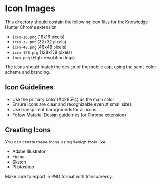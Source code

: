 # Icon Images

This directory should contain the following icon files for the Knowledge Hunter Chrome extension:

- `icon-16.png` (16x16 pixels)
- `icon-32.png` (32x32 pixels)
- `icon-48.png` (48x48 pixels)
- `icon-128.png` (128x128 pixels)
- `logo.png` (High-resolution logo)

The icons should match the design of the mobile app, using the same color scheme and branding.

## Icon Guidelines

- Use the primary color (#4285F4) as the main color
- Ensure icons are clear and recognizable even at small sizes
- Use transparent backgrounds for all icons
- Follow Material Design guidelines for Chrome extensions

## Creating Icons

You can create these icons using design tools like:
- Adobe Illustrator
- Figma
- Sketch
- Photoshop

Make sure to export in PNG format with transparency.